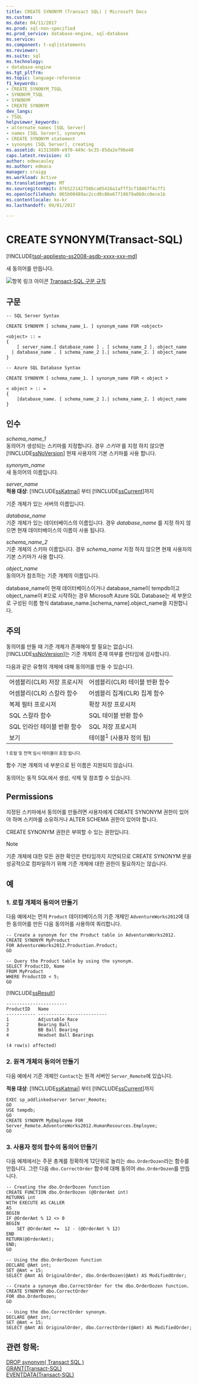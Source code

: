 ```yaml
---
title: CREATE SYNONYM (Transact SQL) | Microsoft Docs
ms.custom: 
ms.date: 04/11/2017
ms.prod: sql-non-specified
ms.prod_service: database-engine, sql-database
ms.service: 
ms.component: t-sql|statements
ms.reviewer: 
ms.suite: sql
ms.technology:
- database-engine
ms.tgt_pltfrm: 
ms.topic: language-reference
f1_keywords:
- CREATE_SYNONYM_TSQL
- SYNONYM_TSQL
- SYNONYM
- CREATE SYNONYM
dev_langs:
- TSQL
helpviewer_keywords:
- alternate names [SQL Server]
- names [SQL Server], synonyms
- CREATE SYNONYM statement
- synonyms [SQL Server], creating
ms.assetid: 41313809-e970-449c-bc35-85da2ef96e48
caps.latest.revision: 43
author: edmacauley
ms.author: edmaca
manager: craigg
ms.workload: Active
ms.translationtype: MT
ms.sourcegitcommit: 876522142756bca05416a1afff3cf10467f4c7f1
ms.openlocfilehash: 065b00489ac2ccd0c86e67719679a0b9cc0ece1b
ms.contentlocale: ko-kr
ms.lasthandoff: 09/01/2017

---
```

# <a name="create-synonym-transact-sql"></a>CREATE SYNONYM(Transact-SQL)
[!INCLUDE[tsql-appliesto-ss2008-asdb-xxxx-xxx-md](../../includes/tsql-appliesto-ss2008-asdb-xxxx-xxx-md.md)]

  새 동의어를 만듭니다.  
  
 ![항목 링크 아이콘](../../database-engine/configure-windows/media/topic-link.gif "항목 링크 아이콘") [Transact-SQL 구문 규칙](../../t-sql/language-elements/transact-sql-syntax-conventions-transact-sql.md)  
  
## <a name="syntax"></a>구문  
  
```  
-- SQL Server Syntax  
  
CREATE SYNONYM [ schema_name_1. ] synonym_name FOR <object>  
  
<object> :: =  
{  
    [ server_name.[ database_name ] . [ schema_name_2 ]. object_name   
  | database_name . [ schema_name_2 ].| schema_name_2. ] object_name  
}  
```  
  
```  
-- Azure SQL Database Syntax  
  
CREATE SYNONYM [ schema_name_1. ] synonym_name FOR < object >  
  
< object > :: =  
{  
    [database_name. [ schema_name_2 ].| schema_name_2. ] object_name  
}  
```  
  
## <a name="arguments"></a>인수  
 *schema_name_1*  
 동의어가 생성되는 스키마를 지정합니다. 경우 *스키마* 를 지정 하지 않으면 [!INCLUDE[ssNoVersion](../../includes/ssnoversion-md.md)] 현재 사용자의 기본 스키마를 사용 합니다.  
  
 *synonym_name*  
 새 동의어의 이름입니다.  
  
 *server_name*  
 **적용 대상**: [!INCLUDE[ssKatmai](../../includes/sskatmai-md.md)] 부터 [!INCLUDE[ssCurrent](../../includes/sscurrent-md.md)]까지  
  
 기준 개체가 있는 서버의 이름입니다.  
  
 *database_name*  
 기준 개체가 있는 데이터베이스의 이름입니다. 경우 *database_name* 를 지정 하지 않으면 현재 데이터베이스의 이름이 사용 됩니다.  
  
 *schema_name_2*  
 기준 개체의 스키마 이름입니다. 경우 *schema_name* 지정 하지 않으면 현재 사용자의 기본 스키마가 사용 합니다.  
  
 *object_name*  
 동의어가 참조하는 기준 개체의 이름입니다.  
  
 database_name이 현재 데이터베이스이거나 database_name이 tempdb이고 object_name이 #으로 시작하는 경우 Microsoft Azure SQL Database는 세 부분으로 구성된 이름 형식 database_name.[schema_name].object_name을 지원합니다.  
  
## <a name="remarks"></a>주의  
 동의어를 만들 때 기준 개체가 존재해야 할 필요는 없습니다. [!INCLUDE[ssNoVersion](../../includes/ssnoversion-md.md)]는 기준 개체의 존재 여부를 런타임에 검사합니다.  
  
 다음과 같은 유형의 개체에 대해 동의어를 만들 수 있습니다.  
  
|||  
|-|-|  
|어셈블리(CLR) 저장 프로시저|어셈블리(CLR) 테이블 반환 함수|  
|어셈블리(CLR) 스칼라 함수|어셈블리 집계(CLR) 집계 함수|  
|복제 필터 프로시저|확장 저장 프로시저|  
|SQL 스칼라 함수|SQL 테이블 반환 함수|  
|SQL 인라인 테이블 반환 함수|SQL 저장 프로시저|  
|보기|테이블<sup>1</sup> (사용자 정의 됨)|  
  
 <sup>1 로컬 및 전역 임시 테이블이 포함 됩니다.</sup>  
  
 함수 기본 개체의 네 부분으로 된 이름은 지원되지 않습니다.  
  
 동의어는 동적 SQL에서 생성, 삭제 및 참조할 수 있습니다.  
  
## <a name="permissions"></a>Permissions  
 지정된 스키마에서 동의어를 만들려면 사용자에게 CREATE SYNONYM 권한이 있어야 하며 스키마를 소유하거나 ALTER SCHEMA 권한이 있어야 합니다.  
  
 CREATE SYNONYM 권한은 부여할 수 있는 권한입니다.  
  
> [!NOTE]  
>  기준 개체에 대한 모든 권한 확인은 런타임까지 지연되므로 CREATE SYNONYM 문을 성공적으로 컴파일하기 위해 기준 개체에 대한 권한이 필요하지는 않습니다.  
  
## <a name="examples"></a>예  
  
### <a name="a-creating-a-synonym-for-a-local-object"></a>1. 로컬 개체의 동의어 만들기  
 다음 예에서는 먼저 `Product` 데이터베이스의 기준 개체인 `AdventureWorks2012`에 대한 동의어를 만든 다음 동의어를 사용하여 쿼리합니다.  
  
```  
-- Create a synonym for the Product table in AdventureWorks2012.  
CREATE SYNONYM MyProduct  
FOR AdventureWorks2012.Production.Product;  
GO  
  
-- Query the Product table by using the synonym.  
SELECT ProductID, Name   
FROM MyProduct  
WHERE ProductID < 5;  
GO  
```  
  
 [!INCLUDE[ssResult](../../includes/ssresult-md.md)]  
  
 ```
 ----------------------- 
 ProductID   Name 
 ----------- -------------------------- 
 1           Adjustable Race 
 2           Bearing Ball 
 3           BB Ball Bearing 
 4           Headset Ball Bearings 

 (4 row(s) affected)
``` 
  
### <a name="b-creating-a-synonym-to-remote-object"></a>2. 원격 개체의 동의어 만들기  
 다음 예에서 기준 개체인 `Contact`는 원격 서버인 `Server_Remote`에 있습니다.  
  
**적용 대상**: [!INCLUDE[ssKatmai](../../includes/sskatmai-md.md)] 부터 [!INCLUDE[ssCurrent](../../includes/sscurrent-md.md)]까지  
  
```  
EXEC sp_addlinkedserver Server_Remote;  
GO  
USE tempdb;  
GO  
CREATE SYNONYM MyEmployee FOR Server_Remote.AdventureWorks2012.HumanResources.Employee;  
GO  
```  
  
### <a name="c-creating-a-synonym-for-a-user-defined-function"></a>3. 사용자 정의 함수의 동의어 만들기  
 다음 예제에서는 주문 총계를 정확하게 12단위로 늘리는 `dbo.OrderDozen`라는 함수를 만듭니다. 그런 다음 `dbo.CorrectOrder` 함수에 대해 동의어 `dbo.OrderDozen`를 만듭니다.  
  
```  
-- Creating the dbo.OrderDozen function  
CREATE FUNCTION dbo.OrderDozen (@OrderAmt int)  
RETURNS int  
WITH EXECUTE AS CALLER  
AS  
BEGIN  
IF @OrderAmt % 12 <> 0  
BEGIN  
    SET @OrderAmt +=  12 - (@OrderAmt % 12)  
END  
RETURN(@OrderAmt);  
END;  
GO  
  
-- Using the dbo.OrderDozen function  
DECLARE @Amt int;  
SET @Amt = 15;  
SELECT @Amt AS OriginalOrder, dbo.OrderDozen(@Amt) AS ModifiedOrder;  
  
-- Create a synonym dbo.CorrectOrder for the dbo.OrderDozen function.  
CREATE SYNONYM dbo.CorrectOrder  
FOR dbo.OrderDozen;  
GO  
  
-- Using the dbo.CorrectOrder synonym.  
DECLARE @Amt int;  
SET @Amt = 15;  
SELECT @Amt AS OriginalOrder, dbo.CorrectOrder(@Amt) AS ModifiedOrder;  
```  
  
## <a name="see-also"></a>관련 항목:  
 [DROP synonym&#40; Transact SQL &#41;](../../t-sql/statements/drop-synonym-transact-sql.md)   
 [GRANT&#40;Transact-SQL&#41;](../../t-sql/statements/grant-transact-sql.md)   
 [EVENTDATA&#40;Transact-SQL&#41;](../../t-sql/functions/eventdata-transact-sql.md)  
  
  

